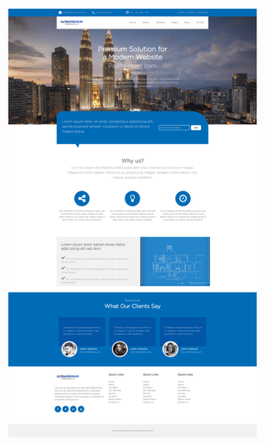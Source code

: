 ![Preview](https://raw.githubusercontent.com/emircanerkul/psd-to-html/master/premium-corporate/preview.png)
